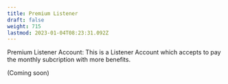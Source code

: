 ```yaml
---
title: Premium Listener
draft: false
weight: 715
lastmod: 2023-01-04T08:23:31.092Z
---
```

Premium Listener Account: This is a Listener Account which accepts to pay the monthly subcription with more benefits.

(Coming soon)